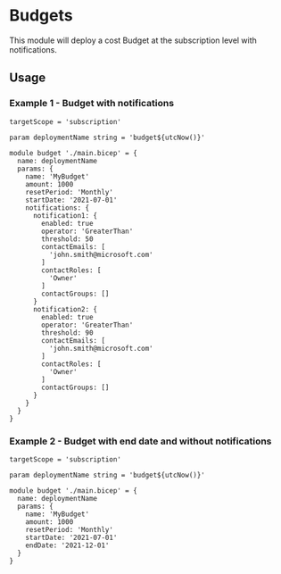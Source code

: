 # Budgets
This module will deploy a cost Budget at the subscription level with notifications.

## Usage

### Example 1 - Budget with notifications
``` bicep
targetScope = 'subscription'

param deploymentName string = 'budget${utcNow()}'

module budget './main.bicep' = {
  name: deploymentName
  params: {
    name: 'MyBudget'
    amount: 1000
    resetPeriod: 'Monthly'
    startDate: '2021-07-01'
    notifications: {
      notification1: {
        enabled: true
        operator: 'GreaterThan'
        threshold: 50
        contactEmails: [
          'john.smith@microsoft.com'
        ]
        contactRoles: [
          'Owner'
        ]
        contactGroups: []
      }
      notification2: {
        enabled: true
        operator: 'GreaterThan'
        threshold: 90
        contactEmails: [
          'john.smith@microsoft.com'
        ]
        contactRoles: [
          'Owner'
        ]
        contactGroups: []
      }
    }
  }
}
```

### Example 2 - Budget with end date and without notifications
``` bicep
targetScope = 'subscription'

param deploymentName string = 'budget${utcNow()}'

module budget './main.bicep' = {
  name: deploymentName
  params: {
    name: 'MyBudget'
    amount: 1000
    resetPeriod: 'Monthly'
    startDate: '2021-07-01'
    endDate: '2021-12-01'
  }
}
```